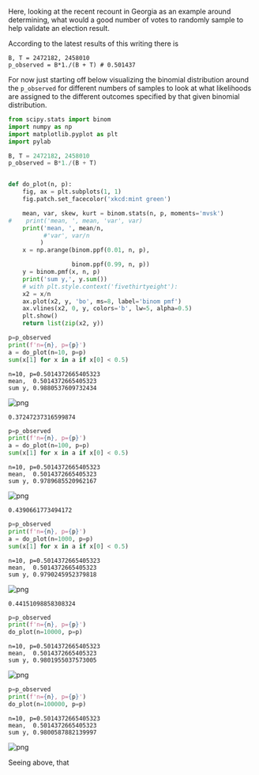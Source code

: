
Here, looking at the recent recount in Georgia as an example around determining, what would a good number of votes to randomly sample to help validate an election result.

According to the latest results of this writing there is 

```
B, T = 2472182, 2458010
p_observed = B*1./(B + T) # 0.501437
```
For now just starting off below visualizing the binomial distribution around the `p_observed` for different numbers of samples to look at what likelihoods are assigned to the different outcomes specified by that given binomial distribution.


```python
from scipy.stats import binom
import numpy as np
import matplotlib.pyplot as plt
import pylab
```


```python
B, T = 2472182, 2458010
p_observed = B*1./(B + T)


def do_plot(n, p):
    fig, ax = plt.subplots(1, 1)
    fig.patch.set_facecolor('xkcd:mint green')

    mean, var, skew, kurt = binom.stats(n, p, moments='mvsk')
#    print('mean, ', mean, 'var', var)
    print('mean, ', mean/n, 
          #'var', var/n
         )
    x = np.arange(binom.ppf(0.01, n, p),

                  binom.ppf(0.99, n, p))
    y = binom.pmf(x, n, p)
    print('sum y,', y.sum())
    # with plt.style.context('fivethirtyeight'):
    x2 = x/n
    ax.plot(x2, y, 'bo', ms=8, label='binom pmf')
    ax.vlines(x2, 0, y, colors='b', lw=5, alpha=0.5)
    plt.show()
    return list(zip(x2, y))
```


```python
p=p_observed
print(f'n={n}, p={p}')
a = do_plot(n=10, p=p)
sum(x[1] for x in a if x[0] < 0.5)
```

    n=10, p=0.5014372665405323
    mean,  0.5014372665405323
    sum y, 0.9880537609732434



![png](2020-11-14-georgia-recount_files/2020-11-14-georgia-recount_3_1.png)





    0.37247237316599874




```python
p=p_observed
print(f'n={n}, p={p}')
a = do_plot(n=100, p=p)
sum(x[1] for x in a if x[0] < 0.5)
```

    n=10, p=0.5014372665405323
    mean,  0.5014372665405323
    sum y, 0.9789685520962167



![png](2020-11-14-georgia-recount_files/2020-11-14-georgia-recount_4_1.png)





    0.4390661773494172




```python
p=p_observed
print(f'n={n}, p={p}')
a = do_plot(n=1000, p=p)
sum(x[1] for x in a if x[0] < 0.5)
```

    n=10, p=0.5014372665405323
    mean,  0.5014372665405323
    sum y, 0.9790245952379818



![png](2020-11-14-georgia-recount_files/2020-11-14-georgia-recount_5_1.png)





    0.44151098858308324




```python
p=p_observed
print(f'n={n}, p={p}')
do_plot(n=10000, p=p)
```

    n=10, p=0.5014372665405323
    mean,  0.5014372665405323
    sum y, 0.9801955037573005



![png](2020-11-14-georgia-recount_files/2020-11-14-georgia-recount_6_1.png)



```python
p=p_observed
print(f'n={n}, p={p}')
do_plot(n=100000, p=p)
```

    n=10, p=0.5014372665405323
    mean,  0.5014372665405323
    sum y, 0.9800587882139997



![png](2020-11-14-georgia-recount_files/2020-11-14-georgia-recount_7_1.png)


Seeing above, that 


```python

```


```python

```


```python

```


```python

```


```python

```
